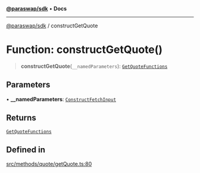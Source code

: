 [**@paraswap/sdk**](../README.md) • **Docs**

***

[@paraswap/sdk](../globals.md) / constructGetQuote

# Function: constructGetQuote()

> **constructGetQuote**(`__namedParameters`): [`GetQuoteFunctions`](../type-aliases/GetQuoteFunctions.md)

## Parameters

• **\_\_namedParameters**: [`ConstructFetchInput`](../interfaces/ConstructFetchInput.md)

## Returns

[`GetQuoteFunctions`](../type-aliases/GetQuoteFunctions.md)

## Defined in

[src/methods/quote/getQuote.ts:80](https://github.com/paraswap/paraswap-sdk/blob/master/src/methods/quote/getQuote.ts#L80)
